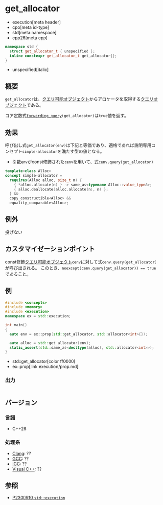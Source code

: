 # get_allocator
* execution[meta header]
* cpo[meta id-type]
* std[meta namespace]
* cpp26[meta cpp]

```cpp
namespace std {
  struct get_allocator_t { unspecified };
  inline constexpr get_allocator_t get_allocator{};
}
```
* unspecified[italic]

## 概要
`get_allocator`は、[クエリ可能オブジェクト](queryable.md)からアロケータを取得する[クエリオブジェクト](queryable.md)である。

コア定数式[`forwarding_query`](forwarding_query.md)`(get_allocator)`は`true`値を返す。


## 効果
呼び出し式`get_allocator(env)`は下記と等価であり、適格であれば説明専用コンセプト`simple-allocator`を満たす型の値となる。

- 引数`env`がconst修飾された`cenv`を用いて、式`cenv.query(get_allocator)`

```cpp
template<class Alloc>
concept simple-allocator =
  requires(Alloc alloc, size_t n) {
    { *alloc.allocate(n) } -> same_as<typename Alloc::value_type&>;
    { alloc.deallocate(alloc.allocate(n), n) };
  } &&
  copy_constructible<Alloc> &&
  equality_comparable<Alloc>;
```


## 例外
投げない


## カスタマイゼーションポイント
const修飾[クエリ可能オブジェクト](queryable.md)`cenv`に対して式`cenv.query(get_allocator)`が呼び出される。
このとき、`noexcept(cenv.query(get_allocator)) == true`であること。


## 例
```cpp
#include <concepts>
#include <memory>
#include <execution>
namespace ex = std::execution;

int main()
{
  auto env = ex::prop(std::get_allocator, std::allocator<int>{});

  auto alloc = std::get_allocator(env);
  static_assert(std::same_as<decltype(alloc), std::allocator<int>>);
}
```
* std::get_allocator[color ff0000]
* ex::prop[link execution/prop.md]

### 出力
```
```


## バージョン
### 言語
- C++26

### 処理系
- [Clang](/implementation.md#clang): ??
- [GCC](/implementation.md#gcc): ??
- [ICC](/implementation.md#icc): ??
- [Visual C++](/implementation.md#visual_cpp): ??


## 参照
- [P2300R10 `std::execution`](https://www.open-std.org/jtc1/sc22/wg21/docs/papers/2024/p2300r10.html)
